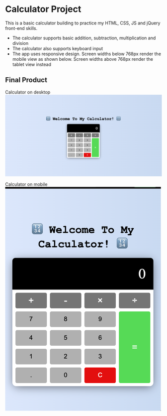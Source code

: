 # Calculator Project

This is a basic calculator building to practice my HTML, CSS, JS and jQuery front-end skills.

- The calculator supports basic addition, subtraction, multiplication and division
- The calculator also supports keyboard input
- The app uses responsive design. Screen widths below 768px render the mobile view as shown below. Screen widths above 768px render the tablet view instead


## Final Product
Calculator on desktop
!["Calculator page on desktop"](https://github.com/lenilsamuel/calculator/blob/master/docs/calculator-desktop-view.png?raw=true)

Calculator on mobile
!["Calculator page on mobile"](https://github.com/lenilsamuel/calculator/blob/master/docs/calculator-mobile-view.png?raw=true)


